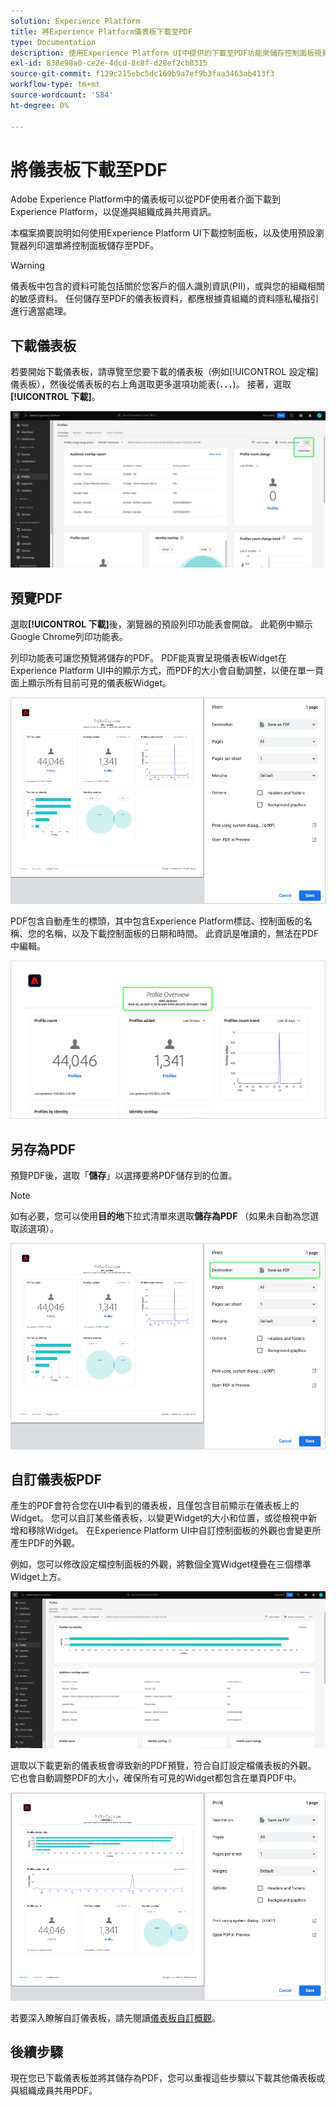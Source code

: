 ```yaml
---
solution: Experience Platform
title: 將Experience Platform儀表板下載至PDF
type: Documentation
description: 使用Experience Platform UI中提供的下載至PDF功能來儲存控制面板視覺效果的副本。
exl-id: 838e98a0-ce2e-4dcd-8c8f-d28ef2cb8315
source-git-commit: f129c215ebc5dc169b9a7ef9b3faa3463ab413f3
workflow-type: tm+mt
source-wordcount: '584'
ht-degree: 0%

---
```


# 將儀表板下載至PDF

Adobe Experience Platform中的儀表板可以從PDF使用者介面下載到Experience Platform，以促進與組織成員共用資訊。

本檔案摘要說明如何使用Experience Platform UI下載控制面板，以及使用預設瀏覽器列印選單將控制面板儲存至PDF。

>[!WARNING]
>
>儀表板中包含的資料可能包括關於您客戶的個人識別資訊(PII)，或與您的組織相關的敏感資料。 任何儲存至PDF的儀表板資料，都應根據貴組織的資料隱私權指引進行適當處理。

## 下載儀表板

若要開始下載儀表板，請導覽至您要下載的儀表板（例如[!UICONTROL 設定檔]儀表板），然後從儀表板的右上角選取更多選項功能表(**`...`**)。 接著，選取&#x200B;**[!UICONTROL 下載]**。

![反白顯示省略符號和下載下拉式清單的Experience Platform設定檔儀表板。](images/download/download-button.png)

## 預覽PDF

選取&#x200B;**[!UICONTROL 下載]**&#x200B;後，瀏覽器的預設列印功能表會開啟。 此範例中顯示Google Chrome列印功能表。

列印功能表可讓您預覽將儲存的PDF。 PDF能真實呈現儀表板Widget在Experience Platform UI中的顯示方式，而PDF的大小會自動調整，以便在單一頁面上顯示所有目前可見的儀表板Widget。

![設定檔概述會以單頁格式顯示，列印選項面板在右側。](images/download/download-chrome-print.png)

PDF包含自動產生的標頭，其中包含Experience Platform標誌、控制面板的名稱、您的名稱，以及下載控制面板的日期和時間。 此資訊是唯讀的，無法在PDF中編輯。

![反白顯示自動產生標題的列印預覽特寫。](images/download/download-pdf.png)

## 另存為PDF

預覽PDF後，選取「**儲存**」以選擇要將PDF儲存到的位置。

>[!NOTE]
>
>如有必要，您可以使用&#x200B;**目的地**&#x200B;下拉式清單來選取&#x200B;**儲存為PDF** （如果未自動為您選取該選項）。

![設定檔概述會以單頁格式顯示，且「目的地」下拉式功能表的「另存為PDF」列印選項會強調顯示。](images/download/download-chrome-print-destination.png)

## 自訂儀表板PDF

產生的PDF會符合您在UI中看到的儀表板，且僅包含目前顯示在儀表板上的Widget。 您可以自訂某些儀表板，以變更Widget的大小和位置，或從檢視中新增和移除Widget。 在Experience Platform UI中自訂控制面板的外觀也會變更所產生PDF的外觀。

例如，您可以修改設定檔控制面板的外觀，將數個全寬Widget棧疊在三個標準Widget上方。

![展示延伸介面工具集的設定檔儀表板。](images/download/download-modify.png)

選取以下載更新的儀表板會導致新的PDF預覽，符合自訂設定檔儀表板的外觀。 它也會自動調整PDF的大小，確保所有可見的Widget都包含在單頁PDF中。

![設定檔概述會以單頁格式顯示，列印選項面板在右側。](images/download/download-chrome-print-modified.png)

若要深入瞭解自訂儀表板，請先閱讀[儀表板自訂概觀](customize/overview.md)。

## 後續步驟

現在您已下載儀表板並將其儲存為PDF，您可以重複這些步驟以下載其他儀表板或與組織成員共用PDF。
